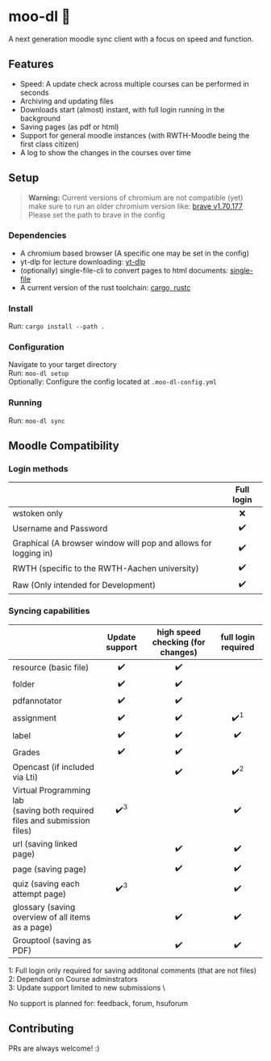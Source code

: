 # moo-dl 🚀

A next generation moodle sync client with a focus on speed and function.

## Features

- Speed: A update check across multiple courses can be performed in seconds
- Archiving and updating files
- Downloads start (almost) instant, with full login running in the background
- Saving pages (as pdf or html)
- Support for general moodle instances (with RWTH-Moodle being the first class citizen)
- A log to show the changes in the courses over time

## Setup

> **Warning:** Current versions of chromium are not compatible (yet) make sure to run an older chromium version like: [brave v1.70.177](https://github.com/brave/brave-browser/releases/tag/v1.70.117)\
Please set the path to brave in the config

### Dependencies

- A chromium based browser (A specific one may be set in the config)
- yt-dlp for lecture downloading: [yt-dlp](https://github.com/yt-dlp/yt-dlp)
- (optionally) single-file-cli to convert pages to html documents: [single-file](https://github.com/gildas-lormeau/single-file-cli)
- A current version of the rust toolchain: [cargo, rustc](https://www.rust-lang.org/tools/install)

### Install

Run: `cargo install --path .`

### Configuration

Navigate to your target directory\
Run: `moo-dl setup`\
Optionally: Configure the config located at `.moo-dl-config.yml`

### Running

Run: `moo-dl sync`

## Moodle Compatibility

### Login methods

|                                                                 |     Full login    |
| --------------------------------------------------------------- | :----------------: |
| wstoken only                                                    |         ❌         |
| Username and Password                                           |         ✔️         |
| Graphical (A browser window will pop and allows for logging in) |         ✔️         |
| RWTH (specific to the RWTH-Aachen university)                   |         ✔️         |
| Raw (Only intended for Development)                             |         ✔️         |

### Syncing capabilities

|                                                                              | Update support | high speed checking (for changes) | full login required |
| ---------------------------------------------------------------------------- | :------------: | :-------------------------------: | :-----------------: |
| resource (basic file)                                                        |       ✔️       |                ✔️                 |                     |
| folder                                                                       |       ✔️       |                ✔️                 |                     |
| pdfannotator                                                                 |       ✔️       |                ✔️                 |                     |
| assignment                                                                   |       ✔️       |                ✔️                 |   ✔️<sup>1</sup>    |
| label                                                                        |       ✔️       |                ✔️                 |         ✔️          |
| Grades                                                                       |       ✔️       |                ✔️                 |                     |
| Opencast (if included via Lti)                                               |                |                ✔️                 |   ✔️<sup>2</sup>    |
| Virtual Programming lab<br>(saving both required files and submission files) | ✔️<sup>3</sup> |                                   |         ✔️          |
| url (saving linked page)                                                     |                |                ✔️                 |         ✔️          |
| page (saving page)                                                           |                |                ✔️                 |         ✔️          |
| quiz (saving each attempt page)                                              | ✔️<sup>3</sup> |                                   |         ✔️          |
| glossary (saving overview of all items as a page)                            |                |                ✔️                 |         ✔️          |
| Grouptool (saving as PDF)                                                    |                |                ✔️                 |         ✔️          |

1: Full login only required for saving additonal comments (that are not files) \
2: Dependant on Course adminstrators \
3: Update support limited to new submissions \

No support is planned for: feedback, forum, hsuforum

## Contributing

PRs are always welcome! :)
